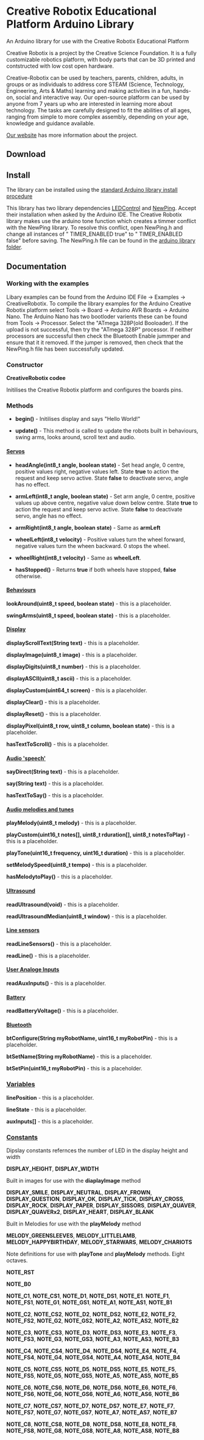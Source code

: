 # Creative Robotix Educational Platform Arduino Library
An Arduino library for use with the Creative Robotix Educational Platform

Creative Robotix is a project by the Creative Science Foundation.  It is a fully customizable
robotics platform, with body parts that can be 3D printed and contstructed with low cost open hardware.

Creative-Robotix can be used by teachers, parents, children, adults, in groups or as individuals to address core STEAM (Science, Technology, Engineering, Arts & Maths) learning and making activities in a fun, hands-on, social and interactive way.  Our open-source platform can be used by anyone from 7 years up who are interested in learning more about technology. The tasks are carefully designed to fit the abilities of all ages, ranging from simple to more complex assembly, depending on your age, knowledge and guidance available.

[Our website](https://creative-science.org/partnerships/creative-robotix/) has more information about the project. 

## Download

## Install 
The library can be installed using the [standard Arduino library install procedure](https://docs.arduino.cc/software/ide-v2/tutorials/ide-v2-installing-a-library)

This library has two library dependencies [LEDControl](https://www.arduino.cc/reference/en/libraries/ledcontrol/) and [NewPing](https://www.arduino.cc/reference/en/libraries/newping/).  Accept their installation when asked by the Arduino IDE.  The Creative Robotix library makes use the arduino tone function which creates a timmer conflict with the NewPing library.  To resolve this conflict, open NewPing.h and change all instances of " TIMER_ENABLED true" to " TIMER_ENABLED false" before saving.  The NewPing.h file can be found in the [arduino library folder](https://docs.arduino.cc/hacking/software/Libraries).

## Documentation


### Working with the examples

Libary examples can be found from the Arduino IDE File -> Examples -> CreativeRobotix.  To compile the library examples for the Arduino Creative Robotix platform select Tools -> Board -> Arduino AVR Boards -> Arduino Nano.  The Arduino Nano has two bootloder varients these can be found from Tools -> Processor.  Select the "ATmega 328P(old Booloader).  If the upload is not successful, then try the "ATmega 328P" processor.  If neither processors are successful then check the Bluetooth Enable jummper and ensure that it it removed.  If the jumper is removed, then check that the NewPing.h file has been successfully updated.

### Constructor

**CreativeRobotix codee**

Initilises the Creative Robotix platform and configures the boards pins.

### Methods

* **begin()** - Initilises display and says "Hello World!"

* **update()** - This method is called to update the robots built in behaviours, swing arms, looks around, scroll text and audio.

#### <ins>Servos</ins>
* **headAngle(int8_t angle, boolean state)** - Set head angle, 0 centre, positive values right, negative values left.  State **true** to action the request and keep servo active.  State **false** to deactivate servo, angle has no effect. 

* **armLeft(int8_t angle, boolean state)** - Set arm angle, 0 centre, positive values up above centre, negative value down below centre.  State **true** to action the request and keep servo active.  State **false** to deactivate servo, angle has no effect. 

* **armRight(int8_t angle, boolean state)** - Same as **armLeft**

* **wheelLeft(int8_t velocity)** - Positive values turn the wheel forward, negative values turn the wheen backward.  0 stops the wheel.

* **wheelRight(int8_t velocity)** - Same as **wheelLeft**.

* **hasStopped()** - Returns **true** if both wheels have stopped, **false** otherwise.
	
#### <ins>Behaviours</ins>
**lookAround(uint8_t speed, boolean state)** - this is a placeholder.

**swingArms(uint8_t speed, boolean state)** - this is a placeholder.

#### <ins>Display</ins>
**displayScrollText(String text)** - this is a placeholder.

**displayImage(uint8_t image)** - this is a placeholder.

**displayDigits(uint8_t number)** - this is a placeholder.

**displayASCII(uint8_t ascii)** - this is a placeholder.

**displayCustom(uint64_t screen)** - this is a placeholder.

**displayClear()** - this is a placeholder.

**displayReset()** - this is a placeholder.

**displayPixel(uint8_t row, uint8_t column, boolean state)** - this is a placeholder.

**hasTextToScroll()** - this is a placeholder.

#### <ins>Audio 'speech'</ins>
**sayDirect(String text)** - this is a placeholder.

**say(String text)** - this is a placeholder.

**hasTextToSay()** - this is a placeholder.

#### <ins>Audio melodies and tunes</ins>
**playMelody(uint8_t melody)** - this is a placeholder.

**playCustom(uint16_t notes[], uint8_t rduration[], uint8_t notesToPlay)** - this is a placeholder.

**playTone(uint16_t frequency, uint16_t duration)** - this is a placeholder.

**setMelodySpeed(uint8_t tempo)** - this is a placeholder.

**hasMelodytoPlay()** - this is a placeholder.

#### <ins>Ultrasound</ins>
**readUltrasound(void)** - this is a placeholder.

**readUltrasoundMedian(uint8_t window)** - this is a placeholder.

#### <ins>Line sensors</ins>
**readLineSensors()** - this is a placeholder.

**readLine()** - this is a placeholder.

#### <ins>User Analoge Inputs</ins>
**readAuxInputs()** - this is a placeholder.

#### <ins>Battery</ins>
**readBatteryVoltage()** - this is a placeholder.

#### <ins>Bluetooth</ins>
**btConfigure(String myRobotName, uint16_t myRobotPin)** - this is a placeholder.

**btSetName(String myRobotName)** - this is a placeholder.

**btSetPin(uint16_t myRobotPin)** - this is a placeholder.

### <ins>Variables</ins>
**linePosition** - this is a placeholder.

**lineState** - this is a placeholder.

**auxInputs[]** - this is a placeholder.

### <ins>Constants</ins>

Dipslay constants refernces the number of LED in the display height and width

**DISPLAY_HEIGHT**, **DISPLAY_WIDTH**

Built in images for use with the **diaplayImage** method

**DISPLAY_SMILE**, **DISPLAY_NEUTRAL**, **DISPLAY_FROWN**, **DISPLAY_QUESTION**, **DISPLAY_OK**, **DISPLAY_TICK**, **DISPLAY_CROSS**, **DISPLAY_ROCK**, **DISPLAY_PAPER**, **DISPLAY_SISSORS**, **DISPLAY_QUAVER**, **DISPLAY_QUAVERx2**, **DISPLAY_HEART**, **DISPLAY_BLANK**

Built in Melodies for use with the **playMelody** method 

**MELODY_GREENSLEEVES**, **MELODY_LITTLELAMB**, **MELODY_HAPPYBIRTHDAY**, **MELODY_STARWARS**, **MELODY_CHARIOTS**

Note definitions for use with **playTone** and **playMelody** methods.  Eight octaves.

**NOTE_RST**

**NOTE_B0**

**NOTE_C1**, **NOTE_CS1**, **NOTE_D1**, **NOTE_DS1**, **NOTE_E1**. **NOTE_F1**, **NOTE_FS1**, **NOTE_G1**, **NOTE_GS1**, **NOTE_A1**, **NOTE_AS1**, **NOTE_B1**

**NOTE_C2**, **NOTE_CS2**, **NOTE_D2**, **NOTE_DS2**, **NOTE_E2**, **NOTE_F2**, **NOTE_FS2**, **NOTE_G2**, **NOTE_GS2**, **NOTE_A2**, **NOTE_AS2**, **NOTE_B2**

**NOTE_C3**, **NOTE_CS3**, **NOTE_D3**, **NOTE_DS3**, **NOTE_E3**, **NOTE_F3**, **NOTE_FS3**, **NOTE_G3**, **NOTE_GS3**, **NOTE_A3**, **NOTE_AS3**, **NOTE_B3**

**NOTE_C4**, **NOTE_CS4**, **NOTE_D4**, **NOTE_DS4**, **NOTE_E4**, **NOTE_F4**, **NOTE_FS4**, **NOTE_G4**, **NOTE_GS4**, **NOTE_A4**, **NOTE_AS4**, **NOTE_B4**

**NOTE_C5**, **NOTE_CS5**, **NOTE_D5**, **NOTE_DS5**, **NOTE_E5**, **NOTE_F5**, **NOTE_FS5**, **NOTE_G5**, **NOTE_GS5**, **NOTE_A5**, **NOTE_AS5**, **NOTE_B5**

**NOTE_C6**, **NOTE_CS6**, **NOTE_D6**, **NOTE_DS6**, **NOTE_E6**, **NOTE_F6**, **NOTE_FS6**, **NOTE_G6**, **NOTE_GS6**, **NOTE_A6**, **NOTE_AS6**, **NOTE_B6**

**NOTE_C7**, **NOTE_CS7**, **NOTE_D7**, **NOTE_DS7**, **NOTE_E7**, **NOTE_F7**, **NOTE_FS7**, **NOTE_G7**, **NOTE_GS7**, **NOTE_A7**, **NOTE_AS7**, **NOTE_B7**

**NOTE_C8**, **NOTE_CS8**, **NOTE_D8**, **NOTE_DS8**, **NOTE_E8**, **NOTE_F8**, **NOTE_FS8**, **NOTE_G8**, **NOTE_GS8**, **NOTE_A8**, **NOTE_AS8**, **NOTE_B8**
